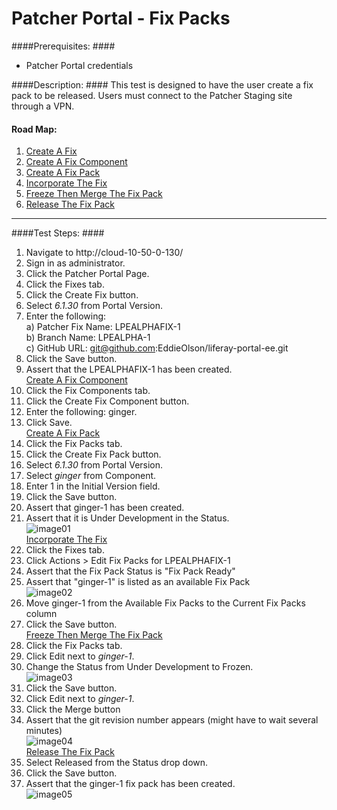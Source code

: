 Patcher Portal - Fix Packs
========================== 

####Prerequisites: ####

* Patcher Portal credentials

####Description: ####
This test is designed to have the user create a fix pack to be released. Users must connect to the Patcher Staging site through a VPN.

#### Road Map: ####
1. [Create A Fix](#CreateAFix)
1. [Create A Fix Component](#CreateAFixComponent)
1. [Create A Fix Pack](#CreateAFixPack)
1. [Incorporate The Fix](#IncorporateTheFix)
1. [Freeze Then Merge The Fix Pack](#FreezeThenMergeTheFixPack)
1. [Release The Fix Pack](#ReleaseTheFixPack)

****


####Test Steps: ####
1. <a href="#CreateAFix" name="CreateAFix"></a>Navigate to http://cloud-10-50-0-130/
1. Sign in as administrator.
1. Click the Patcher Portal Page.
1. Click the Fixes tab.
1. Click the Create Fix button.
1. Select *6.1.30* from Portal Version.
1. Enter the following:    
	a) Patcher Fix Name: 	LPEALPHAFIX-1    
	b) Branch Name:	LPEALPHA-1    
	c) GitHub URL: git@github.com:EddieOlson/liferay-portal-ee.git
1. Click the Save button.
1. Assert that the LPEALPHAFIX-1 has been created.    
<a href="#CreateAFixComponent" name="CreateAFixComponent">Create A Fix Component</a>
1. Click the Fix Components tab.
1. Click the Create Fix Component button.
1. Enter the following: ginger.
1. Click Save.    
<a href="#CreateAFixPack" name="CreateAFixPack">Create A Fix Pack</a>
1. Click the Fix Packs tab.
1. Click the Create Fix Pack button.
1. Select *6.1.30* from Portal Version.
1. Select *ginger* from Component.
1. Enter 1 in the Initial Version field.
1. Click the Save button.
1. Assert that ginger-1 has been created.
1. Assert that it is Under Development in the Status.    
![image01](https://github.com/liferay/liferay-qa-ee/raw/master/patcher-portal/images/ginger-1.png)    
<a href="#IncorporateTheFix" name="IncorporateTheFix">Incorporate The Fix</a>
1. Click the Fixes tab.
1. Click Actions > Edit Fix Packs for LPEALPHAFIX-1
1. Assert that the Fix Pack Status is "Fix Pack Ready"
1. Assert that "ginger-1" is listed as an available Fix Pack    
![image02](https://github.com/liferay/liferay-qa-ee/raw/master/patcher-portal/images/ginger-2.png)
1. Move ginger-1 from the Available Fix Packs to the Current Fix Packs column
1. Click the Save button.    
<a href="#FreezeThenMergeTheFixPack" name="FreezeThenMergeTheFixPack">Freeze Then Merge The Fix Pack</a>
1. Click the Fix Packs tab.
1. Click Edit next to *ginger-1*.
1. Change the Status from Under Development to Frozen.    
![image03](https://github.com/liferay/liferay-qa-ee/raw/master/patcher-portal/images/ginger-3.png)
1. Click the Save button.
1. Click Edit next to *ginger-1*.
1. Click the Merge button
1. Assert that the git revision number appears (might have to wait several minutes)    
![image04](https://github.com/liferay/liferay-qa-ee/raw/master/patcher-portal/images/ginger-4.png)    
<a href="#ReleaseTheFixPack" name="ReleaseTheFixPack">Release The Fix Pack</a>
1. Select Released from the Status drop down.
1. Click the Save button.
1. Assert that the ginger-1 fix pack has been created.    
![image05](https://github.com/liferay/liferay-qa-ee/raw/master/patcher-portal/images/ginger-5.png)
